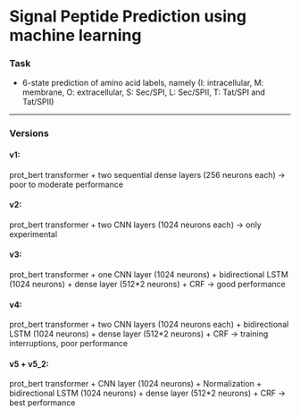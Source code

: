 # Signal Peptide Prediction using machine learning

### Task 
- 6-state prediction of amino acid labels, namely (I: intracellular, M: membrane, O: extracellular, S: Sec/SPI, L: Sec/SPII, T: Tat/SPI and Tat/SPII)

---

### Versions
#### v1: 
  prot_bert transformer + two sequential dense layers (256 neurons each) -> poor to moderate performance  
#### v2: 
  prot_bert transformer + two CNN layers (1024 neurons each) -> only experimental  
#### v3:
  prot_bert transformer + one CNN layer (1024 neurons) + bidirectional LSTM (1024 neurons) + dense layer (512*2 neurons) + CRF -> good performance  
#### v4: 
  prot_bert transformer + two CNN layers (1024 neurons each) + bidirectional LSTM (1024 neurons) + dense layer (512*2 neurons) + CRF -> training interruptions, poor      performance  
#### v5 + v5_2: 
  prot_bert transformer + CNN layer (1024 neurons) + Normalization + bidirectional LSTM (1024 neurons) + dense layer (512*2 neurons) + CRF -> best performance  
